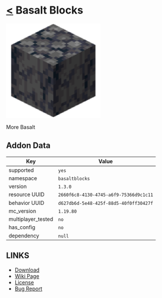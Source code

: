 # [<](../README.md) Basalt Blocks

![alt](pack_icon.png)

More Basalt

## Addon Data

| Key                | Value    |
|--------------------|----------|
| supported          | `yes` |
| namespace          | `basaltblocks` |
| version            | `1.3.0 ` |
| resource UUID            | `2660f6c8-4130-4745-a6f9-75366d9c1c11` |
| behavior UUID            | `d627db6d-5e48-425f-88d5-40f0ff30427f` |
| mc_version         | `1.19.80`   |
| multiplayer_tested | `no`     |
| has_config         | `no`     |
| dependency         | `null`   |

## LINKS
- [Download](https://mcpedl.com/basalt-blocks-addon/)
- [Wiki Page](https://github.com/legopitstop/addons/wiki/Basalt_Blocks)
- [License](https://license.lpsmods.dev)
- [Bug Report](https://github.com/legopitstop/addons/issues)